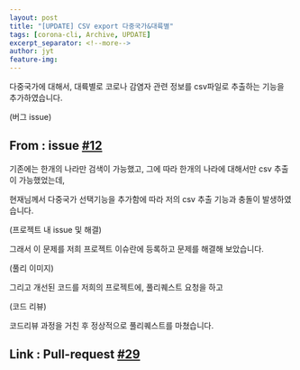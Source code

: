 ```yaml
---
layout: post
title: "[UPDATE] CSV export 다중국가&대륙별"
tags: [corona-cli, Archive, UPDATE]
excerpt_separator: <!--more-->
author: jyt
feature-img: 
---
```


다중국가에 대해서, 대륙별로 코로나 감염자 관련 정보를 csv파일로 추출하는 기능을 추가하였습니다.

<!--more-->

(버그 issue)

## From : issue [#12](https://github.com/20-2-SKKU-OSS/2020-2-OSS-2/issues/12)

기존에는 한개의 나라만 검색이 가능했고, 그에 따라 한개의 나라에 대해서만 csv 추출이 가능했었는데,

현재님께서 다중국가 선택기능을 추가함에 따라 저의 csv 추출 기능과 충돌이 발생하였습니다.

(프로젝트 내 issue 및 해결)

그래서 이 문제를 저희 프로젝트 이슈란에 등록하고 문제를 해결해 보았습니다.

(풀리 이미지)

그리고 개선된 코드를 저희의 프로젝트에, 풀리퀘스트 요청을 하고

(코드 리뷰)

코드리뷰 과정을 거친 후 정상적으로 풀리퀘스트를 마쳤습니다.

## Link : Pull-request [#29](https://github.com/20-2-SKKU-OSS/2020-2-OSS-2/pull/29)
